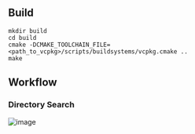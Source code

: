 
## Build

```
mkdir build
cd build
cmake -DCMAKE_TOOLCHAIN_FILE=<path_to_vcpkg>/scripts/buildsystems/vcpkg.cmake ..
make
```

## Workflow

### Directory Search

![image](https://user-images.githubusercontent.com/8450091/236618569-e297aa26-dba7-47a4-8170-e9d7e0fc931f.png)
